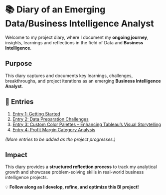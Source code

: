 # 📚 Diary of an Emerging Data/Business Intelligence Analyst

Welcome to my project diary, where I document my **ongoing journey**, insights, learnings and reflections in the field of Data and **Business Intelligence**. 

## Purpose 
This diary captures and documents key learnings, challenges, breakthroughs, and project iterations as an emerging **Business Intelligence Analyst**.

## 📄 Entries

1. [Entry 1: Getting Started](./getting_started.md)
2. [Entry 2: Data Preparation Challenges](./data_preparation_challenges.md)
3. [Entry 3: Custom Color Palettes – Enhancing Tableau’s Visual Storytelling](./custom_color_palettes.md)
4. [Entry 4: Profit Margin Category Analysis](./profit_margin_category_analysis.md)

_(More entries to be added as the project progresses.)_

## Impact
This diary provides a **structured reflection process** to track my analytical growth and showcase problem-solving skills in real-world business intelligence projects.

💡 **Follow along as I develop, refine, and optimize this BI project!**

